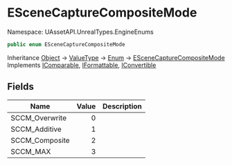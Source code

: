 # ESceneCaptureCompositeMode

Namespace: UAssetAPI.UnrealTypes.EngineEnums

```csharp
public enum ESceneCaptureCompositeMode
```

Inheritance [Object](https://docs.microsoft.com/en-us/dotnet/api/system.object) → [ValueType](https://docs.microsoft.com/en-us/dotnet/api/system.valuetype) → [Enum](https://docs.microsoft.com/en-us/dotnet/api/system.enum) → [ESceneCaptureCompositeMode](./uassetapi.unrealtypes.engineenums.escenecapturecompositemode.md)<br>
Implements [IComparable](https://docs.microsoft.com/en-us/dotnet/api/system.icomparable), [IFormattable](https://docs.microsoft.com/en-us/dotnet/api/system.iformattable), [IConvertible](https://docs.microsoft.com/en-us/dotnet/api/system.iconvertible)

## Fields

| Name | Value | Description |
| --- | --: | --- |
| SCCM_Overwrite | 0 |  |
| SCCM_Additive | 1 |  |
| SCCM_Composite | 2 |  |
| SCCM_MAX | 3 |  |
